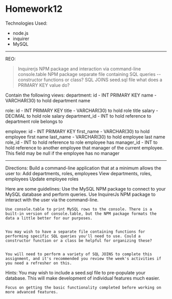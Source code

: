 # Homework12

Technologies Used:
- node.js
- inquirer
- MySQL
_________________

REO:
> Inquirerjs NPM package and interaction via command-line
> console.table NPM package
> separate file containing SQL queries -- constructor functions or class?
> SQL JOINS
> seed.sql file
> what does a PRIMARY KEY value do?
    

Contain the following views:
department:
    id - INT PRIMARY KEY
    name - VARCHAR(30) to hold department name

role:
    id - INT PRIMARY KEY
    title -  VARCHAR(30) to hold role title
    salary -  DECIMAL to hold role salary
    department_id -  INT to hold reference to department role belongs to

employee:
    id - INT PRIMARY KEY
    first_name - VARCHAR(30) to hold employee first name
    last_name - VARCHAR(30) to hold employee last name
    role_id - INT to hold reference to role employee has
    manager_id - INT to hold reference to another employee that manager of the current employee. This field may be null if the employee has no manager

_____________________________

Directions:
Build a command-line application that at a minimum allows the user to:
    Add departments, roles, employees
    View departments, roles, employees
    Update employee roles

Here are some guidelines:
    Use the MySQL NPM package to connect to your MySQL database and perform queries.
    Use InquirerJs NPM package to interact with the user via the command-line.
    
    Use console.table to print MySQL rows to the console. There is a built-in version of console.table, but the NPM package formats the data a little better for our purposes.
    
    
    You may wish to have a separate file containing functions for performing specific SQL queries you'll need to use. Could a constructor function or a class be helpful for organizing these?
   

    You will need to perform a variety of SQL JOINS to complete this assignment, and it's recommended you review the week's activities if you need a refresher on this.
    

Hints:
    You may wish to include a seed.sql file to pre-populate your database. This will make development of individual features much easier.

    Focus on getting the basic functionality completed before working on more advanced features.
